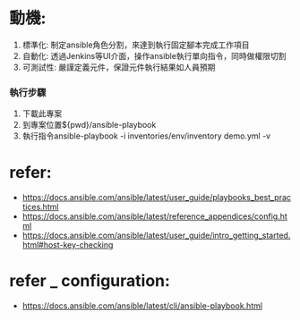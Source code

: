 # 動機:
1. 標準化: 制定ansible角色分割，來達到執行固定腳本完成工作項目
2. 自動化: 透過Jenkins等UI介面，操作ansible執行單向指令，同時做權限切割
3. 可測試性: 嚴謹定義元件，保證元件執行結果如人員預期

### 執行步驟
1. 下載此專案
2. 到專案位置${pwd}/ansible-playbook
3. 執行指令ansible-playbook -i inventories/env/inventory demo.yml -v

# refer:
- https://docs.ansible.com/ansible/latest/user_guide/playbooks_best_practices.html
- https://docs.ansible.com/ansible/latest/reference_appendices/config.html
- https://docs.ansible.com/ansible/latest/user_guide/intro_getting_started.html#host-key-checking

# refer _ configuration:
- https://docs.ansible.com/ansible/latest/cli/ansible-playbook.html